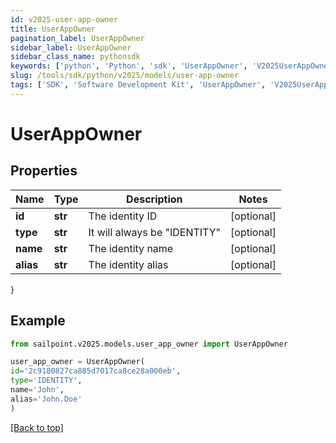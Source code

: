 ```yaml
---
id: v2025-user-app-owner
title: UserAppOwner
pagination_label: UserAppOwner
sidebar_label: UserAppOwner
sidebar_class_name: pythonsdk
keywords: ['python', 'Python', 'sdk', 'UserAppOwner', 'V2025UserAppOwner']
slug: /tools/sdk/python/v2025/models/user-app-owner
tags: ['SDK', 'Software Development Kit', 'UserAppOwner', 'V2025UserAppOwner']
---
```


# UserAppOwner

## Properties

| Name      | Type    | Description                    | Notes      |
| --------- | ------- | ------------------------------ | ---------- |
| **id**    | **str** | The identity ID                | [optional] |
| **type**  | **str** | It will always be \"IDENTITY\" | [optional] |
| **name**  | **str** | The identity name              | [optional] |
| **alias** | **str** | The identity alias             | [optional] |

}

## Example

```python
from sailpoint.v2025.models.user_app_owner import UserAppOwner

user_app_owner = UserAppOwner(
id='2c9180827ca885d7017ca8ce28a000eb',
type='IDENTITY',
name='John',
alias='John.Doe'
)

```

[[Back to top]](#)
